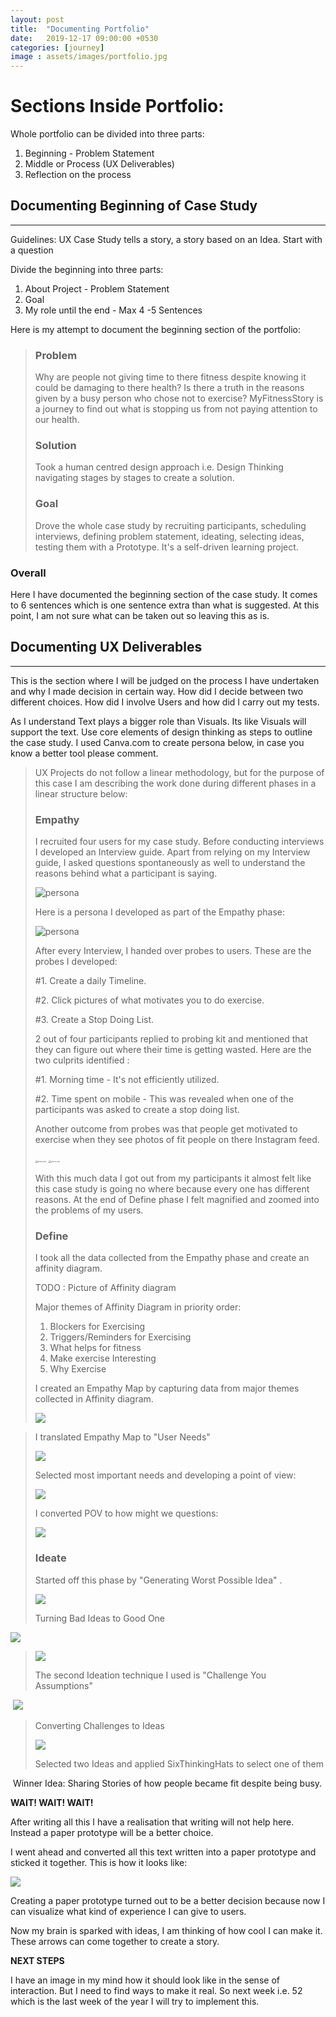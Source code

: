 ```yaml
---
layout: post
title:  "Documenting Portfolio"
date:   2019-12-17 09:00:00 +0530
categories: [journey]
image : assets/images/portfolio.jpg
---
```


# Sections Inside Portfolio:

Whole portfolio can be divided into three parts:

1. Beginning - Problem Statement
2. Middle or Process (UX Deliverables)
3. Reflection on the process

## Documenting Beginning of Case Study

------

Guidelines:  UX Case Study tells a story, a story based on an Idea.   Start with a question

Divide the beginning into three parts:

1. About Project - Problem Statement
2. Goal
3. My role until the end - Max 4 -5 Sentences

Here is my attempt to document the beginning section of the portfolio:

> ### Problem
> Why are people not giving time to there fitness despite knowing it could be damaging to there health? Is there a truth in the reasons given by a busy person who chose not to exercise? MyFitnessStory is a journey to find out what is stopping us from not paying attention to our health. 
>
> ### Solution
> Took a human centred design approach i.e. Design Thinking navigating stages by stages to create a solution. 
>
>
> ### Goal
>
> Drove the whole case study by recruiting participants, scheduling interviews, defining problem statement, ideating, selecting ideas, testing them with a Prototype.  It's a self-driven learning project. 



### Overall

Here I have documented the beginning section of the case study.   It comes to 6 sentences which is one sentence extra than what is suggested.  At this point, I am not sure what can be taken out so leaving this as is. 



## Documenting UX Deliverables

------

This is the section where I will be judged on the process I have undertaken and why I made decision in certain way. How did I decide between two different choices.  How did I involve Users and how did I carry out my tests.

As I understand Text plays a bigger role than Visuals. Its like Visuals will support the text.  Use core elements of design thinking as steps to outline the case study.   I used Canva.com to create persona below, in case you know a better tool please comment.



> UX Projects do not follow a linear methodology, but for the purpose of this case I am describing the work done during different phases in a linear structure below:
>
> ### Empathy
>
> I recruited four users for my case study.   Before conducting interviews I developed an Interview guide.  Apart from relying on my Interview guide, I asked questions spontaneously as well to understand the reasons behind what a participant is saying. 
>
>  ![persona](./../assets/images/casestudyfitnessapp/interviewguide.jpg)
>
> Here is a persona I developed as part of the Empathy phase:
>
>  ![persona](./../assets/images/casestudyfitnessapp/persona.png)
>
> After every Interview, I handed over probes to users.  These are the probes I developed:
>
> \#1. Create a daily Timeline.
>
> \#2. Click pictures of what motivates you to do exercise.
>
> \#3.  Create a Stop Doing List.
>
> 2 out of four participants replied to probing kit and mentioned that they can figure out where their time is getting wasted.  Here are the two culprits identified :
>
> \#1. Morning time - It's not efficiently utilized.
>
> \#2. Time spent on mobile - This was revealed when one of the participants was asked to create a stop doing list. 
>
> Another outcome from probes was that people get motivated to exercise when they see photos of fit people on there Instagram feed.
>
>  <img src="./../assets/images/casestudyfitnessapp/ExerciseReminder1.jpeg" alt="persona" style="zoom:25%;" />
>
>  <img src="./../assets/images/casestudyfitnessapp/ExerciseReminder2.jpeg" alt="persona" style="zoom:25%;" />
>
> With this much data I got out from my participants it almost felt like this case study is going no where because every one has different reasons.  At the end of Define phase I felt magnified and zoomed into the problems of my users.
>
> ### Define
>
> I took all the data collected from the Empathy phase and create an affinity diagram. 
>
> 
>
> TODO : Picture of Affinity diagram
>
> Major themes of Affinity Diagram in priority order:
>
> 1. Blockers for Exercising
> 2. Triggers/Reminders for Exercising
> 3. What helps for fitness
> 4. Make exercise Interesting
> 5. Why Exercise
>
> I created an Empathy Map by capturing data from major themes collected in Affinity diagram.
>
> ![](../assets/images/casestudyfitnessapp/empathymap.jpg)

> I translated Empathy Map to "User Needs"
>
> 
>
> ![](../assets/images/casestudyfitnessapp/userneeds.jpg)
>
> Selected most important needs and developing a point of view:
>
> ![](../assets/images/casestudyfitnessapp/pointofview.jpg)
>
> 
>
> I converted POV to how might we questions:
>
> ![](../assets/images/casestudyfitnessapp/howmightwe.jpg)
>
> ### Ideate
>
> Started off this phase by "Generating Worst Possible Idea" . 
>
> ![](../assets/images/casestudyfitnessapp/worstpossibleidea.jpg)
>
>  Turning Bad Ideas to Good One

![](../assets/images/casestudyfitnessapp/turnbadideastogoodone1.jpg)

> ![](../assets/images/casestudyfitnessapp/turnbadideastogoodone2.jpg)
>
> The second Ideation technique I used is "Challenge You Assumptions"

​			![](../assets/images/casestudyfitnessapp/challengeyourassumptions.jpg)

> Converting Challenges to Ideas
>
> ![](../assets/images/casestudyfitnessapp/challengetoideas.jpg)
>
> 
>
> Selected two Ideas and applied SixThinkingHats to select one of them

​			Winner Idea:   Sharing Stories of how people became fit despite being busy. 

**WAIT!  WAIT! WAIT!**

After writing all this I have a realisation that writing will not help here. Instead a paper prototype will be a better choice.  

I went ahead and converted all this text written into a paper prototype and sticked it together.  This is how it looks like:

![](../assets/images/casestudyfitnessapp/portfoliopaperproto.jpg)

Creating a paper prototype turned out to be a better decision because now I can visualize what kind of experience I can give to users.

Now my brain is sparked with ideas, I am thinking of how cool I can make it.  These arrows can come together to create a story.  

**NEXT STEPS**

I have an image in my mind how it should look like in the sense of interaction.  But I need to find ways to make it real. So next week i.e. 52 which is the last week of the year I will try to implement this.